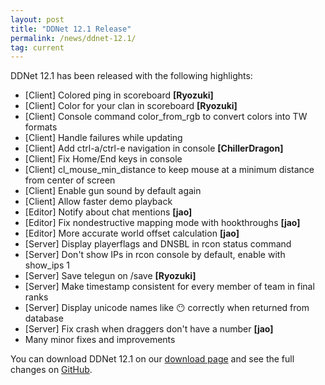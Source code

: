 ```yaml
---
layout: post
title: "DDNet 12.1 Release"
permalink: /news/ddnet-12.1/
tag: current
---
```


DDNet 12.1 has been released with the following highlights:

<ul>
  <li>[Client] Colored ping in scoreboard <strong>[Ryozuki]</strong></li>
  <li>[Client] Color for your clan in scoreboard <strong>[Ryozuki]</strong></li>
  <li>[Client] Console command color_from_rgb to convert colors into TW formats</li>
  <li>[Client] Handle failures while updating</li>
  <li>[Client] Add ctrl-a/ctrl-e navigation in console <strong>[ChillerDragon]</strong></li>
  <li>[Client] Fix Home/End keys in console</li>
  <li>[Client] cl_mouse_min_distance to keep mouse at a minimum distance from center of screen</li>
  <li>[Client] Enable gun sound by default again</li>
  <li>[Client] Allow faster demo playback</li>
  <li>[Editor] Notify about chat mentions <strong>[jao]</strong></li>
  <li>[Editor] Fix nondestructive mapping mode with hookthroughs <strong>[jao]</strong></li>
  <li>[Editor] More accurate world offset calculation <strong>[jao]</strong></li>
  <li>[Server] Display playerflags and DNSBL in rcon status command</li>
  <li>[Server] Don't show IPs in rcon console by default, enable with show_ips 1</li>
  <li>[Server] Save telegun on /save <strong>[Ryozuki]</strong></li>
  <li>[Server] Make timestamp consistent for every member of team in final ranks</li>
  <li>[Server] Display unicode names like 😶 correctly when returned from database</li>
  <li>[Server] Fix crash when draggers don't have a number <strong>[jao]</strong></li>
  <li>Many minor fixes and improvements</li>
</ul>

You can download DDNet 12.1 on our [download page](https://ddnet.org/downloads/) and see the full changes on [GitHub](https://github.com/ddnet/ddnet/compare/12.0.1...12.1).
